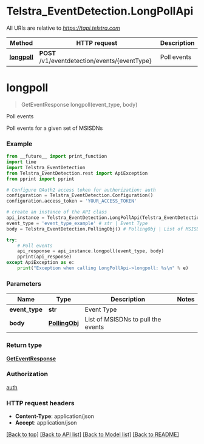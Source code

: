 # Telstra_EventDetection.LongPollApi

All URIs are relative to *https://tapi.telstra.com*

Method | HTTP request | Description
------------- | ------------- | -------------
[**longpoll**](LongPollApi.md#longpoll) | **POST** /v1/eventdetection/events/{eventType} | Poll events


# **longpoll**
> GetEventResponse longpoll(event_type, body)

Poll events

Poll events for a given set of MSISDNs

### Example
```python
from __future__ import print_function
import time
import Telstra_EventDetection
from Telstra_EventDetection.rest import ApiException
from pprint import pprint

# Configure OAuth2 access token for authorization: auth
configuration = Telstra_EventDetection.Configuration()
configuration.access_token = 'YOUR_ACCESS_TOKEN'

# create an instance of the API class
api_instance = Telstra_EventDetection.LongPollApi(Telstra_EventDetection.ApiClient(configuration))
event_type = 'event_type_example' # str | Event Type
body = Telstra_EventDetection.PollingObj() # PollingObj | List of MSISDNs to pull the events

try:
    # Poll events
    api_response = api_instance.longpoll(event_type, body)
    pprint(api_response)
except ApiException as e:
    print("Exception when calling LongPollApi->longpoll: %s\n" % e)
```

### Parameters

Name | Type | Description  | Notes
------------- | ------------- | ------------- | -------------
 **event_type** | **str**| Event Type | 
 **body** | [**PollingObj**](PollingObj.md)| List of MSISDNs to pull the events | 

### Return type

[**GetEventResponse**](GetEventResponse.md)

### Authorization

[auth](../README.md#auth)

### HTTP request headers

 - **Content-Type**: application/json
 - **Accept**: application/json

[[Back to top]](#) [[Back to API list]](../README.md#documentation-for-api-endpoints) [[Back to Model list]](../README.md#documentation-for-models) [[Back to README]](../README.md)

